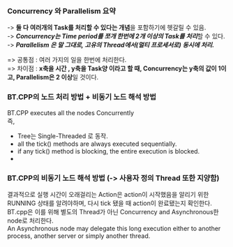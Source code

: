 ### Concurrency 와 Parallelism 요약      
-> **둘 다 여러개의 Task를 처리할 수 있다는 개념**을 포함하기에 헷갈릴 수 있음.     
-> ***Concurrency는 Time period를 쪼개 한번에 2개 이상의 Task를 처리***할 수 있다.    
-> ***Parallelism 은 말 그대로, 고유의 Thread에서(멀티 프로세서로) 동시에 처리.***    

=> 공통점 : 여러 가지의 일을 한번에 처리한다.    
=> 차이점 : **x축을 시간 , y축을 Task양 이라고 할 때, Concurrency는 y축의 값이 1이고, Parallelism은 2 이상**일 것이다.     


### BT.CPP의 노드 처리 방법 + 비동기 노드 해석 방법
BT.CPP executes all the nodes Concurrently    
즉,    
- Tree는 Single-Threaded 로 동작.   
- all the tick() methods are always executed sequentially.    
- if any tick() method is blocking, the entire execution is blocked.      
-     
### BT.CPP의 비동기 노드 해석 방법 (-> 사용자 정의 Thread 또한 지양함)
결과적으로 실행 시간이 오래걸리는 Action은 action이 시작했음을 알리기 위한 RUNNING 상태를 알려야하며, 다시 tick 됐을 때 action이 완료됐는지 확인한다.         
BT.cpp은 이를 위해 별도의 Thread가 아닌 Concurrency and Asynchronous한 node로 처리한다.      
An Asynchronous node may delegate this long execution either to another process, another server or simply another thread.     



